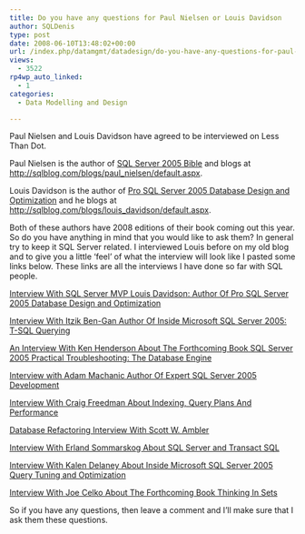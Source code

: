 ```yaml
---
title: Do you have any questions for Paul Nielsen or Louis Davidson
author: SQLDenis
type: post
date: 2008-06-10T13:48:02+00:00
url: /index.php/datamgmt/datadesign/do-you-have-any-questions-for-paul-niels/
views:
  - 3522
rp4wp_auto_linked:
  - 1
categories:
  - Data Modelling and Design

---
```

Paul Nielsen and Louis Davidson have agreed to be interviewed on Less Than Dot.
  
Paul Nielsen is the author of [SQL Server 2005 Bible][1] and blogs at http://sqlblog.com/blogs/paul_nielsen/default.aspx. 

Louis Davidson is the author of [Pro SQL Server 2005 Database Design and Optimization][2] and he blogs at http://sqlblog.com/blogs/louis_davidson/default.aspx.

Both of these authors have 2008 editions of their book coming out this year. So do you have anything in mind that you would like to ask them? In general try to keep it SQL Server related. I interviewed Louis before on my old blog and to give you a little ‘feel’ of what the interview will look like I pasted some links below. These links are all the interviews I have done so far with SQL people.

[Interview With SQL Server MVP Louis Davidson: Author Of Pro SQL Server 2005 Database Design and Optimization][3] 

[Interview With Itzik Ben-Gan Author Of Inside Microsoft SQL Server 2005: T-SQL Querying][4] 

[An Interview With Ken Henderson About The Forthcoming Book SQL Server 2005 Practical Troubleshooting: The Database Engine][5] 

[Interview with Adam Machanic Author Of Expert SQL Server 2005 Development][6] 

[Interview With Craig Freedman About Indexing, Query Plans And Performance][7]

[Database Refactoring Interview With Scott W. Ambler][8]

[Interview With Erland Sommarskog About SQL Server and Transact SQL][9]

[Interview With Kalen Delaney About Inside Microsoft SQL Server 2005 Query Tuning and Optimization][10] 

[Interview With Joe Celko About The Forthcoming Book Thinking In Sets][11] 

So if you have any questions, then leave a comment and I&#8217;ll make sure that I ask them these questions.

 [1]: http://www.amazon.com/gp/product/0764542567/104-9560314-1143159?ie=UTF8&tag=sql08-20&linkCode=xm2&camp=1789&creativeASIN=0764542567
 [2]: http://www.amazon.com/gp/product/1590595297/102-1687136-8876917?ie=UTF8&tag=sql08-20&linkCode=xm2&camp=1789&creativeASIN=1590595297
 [3]: http://sqlservercode.blogspot.com/2006/11/interview-with-sql-server-mvp-louis.html
 [4]: http://sqlservercode.blogspot.com/2007/04/interview-with-itzik-ben-gan-author-of.html
 [5]: http://sqlservercode.blogspot.com/2006/10/interview-with-ken-henderson-about.html
 [6]: http://sqlservercode.blogspot.com/2007/05/interview-with-adam-machanic-author-of.html
 [7]: http://sqlblog.com/blogs/denis_gobo/archive/2008/05/23/6953.aspx
 [8]: http://sqlblog.com/blogs/denis_gobo/archive/2008/04/02/5991.aspx
 [9]: http://sqlblog.com/blogs/denis_gobo/archive/2008/05/27/6997.aspx
 [10]: http://sqlblog.com/blogs/denis_gobo/archive/2007/10/15/2980.aspx
 [11]: http://sqlblog.com/blogs/denis_gobo/archive/2007/12/17/4047.aspx